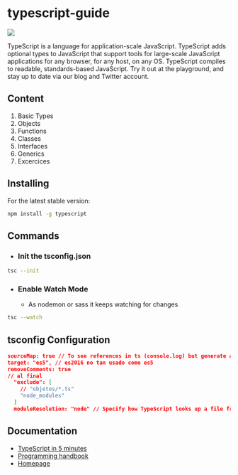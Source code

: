 # typescript-guide
![](https://cdn.icon-icons.com/icons2/2107/PNG/512/file_type_typescript_icon_130108.png)


TypeScript is a language for application-scale JavaScript. TypeScript adds optional types to JavaScript that support tools for large-scale JavaScript applications for any browser, for any host, on any OS. TypeScript compiles to readable, standards-based JavaScript. Try it out at the playground, and stay up to date via our blog and Twitter account.

## Content
1. Basic Types
2. Objects
3. Functions
4. Classes
5. Interfaces
6. Generics
7. Excercices


## Installing
For the latest stable version:

```bash
npm install -g typescript
```

## Commands
* ### Init the tsconfig.json
```bash
tsc --init
```
* ### Enable Watch Mode
    * As nodemon or sass it keeps watching for changes
```bash
tsc --watch
```

## tsconfig Configuration
```json
sourceMap: true // To see references in ts (console.log) but generate a new .map file for each ts
target: "es5", // es2016 no tan usado como es5
removeComments: true
// al final
  "exclude": [
    // "objetos/*.ts"
    "node_modules"
  ]
  moduleResolution: "node" // Specify how TypeScript looks up a file from a given module specifier. 
```
## Documentation
*  [TypeScript in 5 minutes](https://www.typescriptlang.org/docs/handbook/typescript-in-5-minutes.html)
*  [Programming handbook](https://www.typescriptlang.org/docs/handbook/intro.html)
*  [Homepage](https://www.typescriptlang.org/)